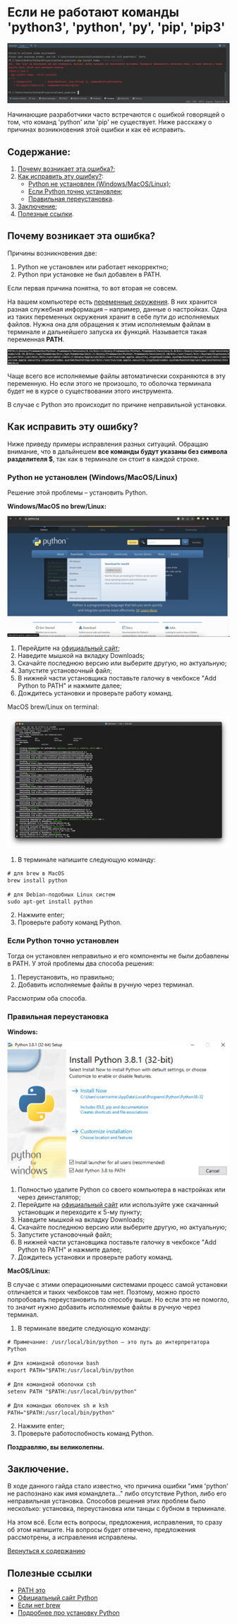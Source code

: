 # Если не работают команды 'python3', 'python', 'py', 'pip', 'pip3'

![example error](img/error_2.png)

Начинающие разработчики часто встречаются с ошибкой говорящей о том, что команд 'python' или 'pip' не существует. Ниже расскажу о причинах возникновения этой ошибки и как её исправить.

## Содержание:

1. [Почему возникает эта ошибка?](https://github.com/kianurivzzz/commandpythonnotfound#%D0%BF%D0%BE%D1%87%D0%B5%D0%BC%D1%83-%D0%B2%D0%BE%D0%B7%D0%BD%D0%B8%D0%BA%D0%B0%D0%B5%D1%82-%D1%8D%D1%82%D0%B0-%D0%BE%D1%88%D0%B8%D0%B1%D0%BA%D0%B0);
2. [Как исправить эту ошибку?](https://github.com/kianurivzzz/commandpythonnotfound#%D0%BA%D0%B0%D0%BA-%D0%B8%D1%81%D0%BF%D1%80%D0%B0%D0%B2%D0%B8%D1%82%D1%8C-%D1%8D%D1%82%D1%83-%D0%BE%D1%88%D0%B8%D0%B1%D0%BA%D1%83):
    * [Python не установлен (Windows/MacOS/Linux)](https://github.com/kianurivzzz/commandpythonnotfound#python-%D0%BD%D0%B5-%D1%83%D1%81%D1%82%D0%B0%D0%BD%D0%BE%D0%B2%D0%BB%D0%B5%D0%BD-windowsmacoslinux);
    * [Если Python точно установлен](https://github.com/kianurivzzz/commandpythonnotfound#%D0%B5%D1%81%D0%BB%D0%B8-python-%D1%82%D0%BE%D1%87%D0%BD%D0%BE-%D1%83%D1%81%D1%82%D0%B0%D0%BD%D0%BE%D0%B2%D0%BB%D0%B5%D0%BD);
    * [Правильная переустановка](https://github.com/kianurivzzz/commandpythonnotfound#%D0%BF%D1%80%D0%B0%D0%B2%D0%B8%D0%BB%D1%8C%D0%BD%D0%B0%D1%8F-%D0%BF%D0%B5%D1%80%D0%B5%D1%83%D1%81%D1%82%D0%B0%D0%BD%D0%BE%D0%B2%D0%BA%D0%B0).
3. [Заключение](https://github.com/kianurivzzz/commandpythonnotfound#%D0%B7%D0%B0%D0%BA%D0%BB%D1%8E%D1%87%D0%B5%D0%BD%D0%B8%D0%B5);
4. [Полезные ссылки](https://github.com/kianurivzzz/commandpythonnotfound#%D0%BF%D0%BE%D0%BB%D0%B5%D0%B7%D0%BD%D1%8B%D0%B5-%D1%81%D1%81%D1%8B%D0%BB%D0%BA%D0%B8).

## Почему возникает эта ошибка?

Причины возникновения две:

1. Python не установлен или работает некорректно;
2. Python при установке не был добавлен в PATH.

Если первая причина понятна, то вот вторая не совсем.

На вашем компьютере есть [переменные окружения](https://ru.wikipedia.org/wiki/%D0%9F%D0%B5%D1%80%D0%B5%D0%BC%D0%B5%D0%BD%D0%BD%D0%B0%D1%8F_%D1%81%D1%80%D0%B5%D0%B4%D1%8B). В них хранится разная служебная информация – например, данные о настройках. Одна из таких переменных окружения хранит в себе пути до исполняемых файлов. Нужна она для обращения к этим исполняемым файлам в терминале и дальнейшего запуска их функций. Называется такая переменная **PATH**.

![PATH](/img/path.png)

Чаще всего все исполняемые файлы автоматически сохраняются в эту переменную. Но если этого не произошло, то оболочка терминала будет не в курсе о существовании этого инструмента.

В случае с Python это происходит по причине неправильной установки.

## Как исправить эту ошибку?

Ниже приведу примеры исправления разных ситуаций. Обращаю внимание, что в дальйнешем **все команды будут указаны без символа разделителя $**, так как в терминале он стоит в каждой строке.

### Python не установлен (Windows/MacOS/Linux)

Решение этой проблемы – установить Python.


**Windows/MacOS no brew/Linux:**


![Python Site](/img/python_site.png)

1. Перейдите на [официальный сайт](https://www.python.org/);
2. Наведите мышкой на вкладку Downloads;
3. Скачайте последнюю версию или выберите другую, но актуальную;
4. Запустите установочный файл;
5. В нижней части установщика поставьте галочку в чекбоксе "Add Python to PATH" и нажмите далее;
6. Дождитесь установки и проверьте работу команд.

MacOS brew/Linux on terminal:

![Terminal](/img/install_py_on_brew.png)

1. В терминале напишите следующую команду:
```
# для brew в MacOS
brew install python

# для Debian-подобных Linux систем
sudo apt-get install python
```
2. Нажмите enter;
3. Проверьте работу команд Python.

### Если Python точно установлен

Тогда он установлен неправильно и его компоненты не были добавлены в PATH. У этой проблемы два способа решения:

1. Переустановить, но правильно;
2. Добавить исполняемые файлы в ручную через терминал.

Рассмотрим оба способа.

### Правильная переустановка

**Windows:**

![Python installer](/img/python_installer.png)

1. Полностью удалите Python со своего компьютера в настройках или через деинсталятор;
2. Перейдите на [официальный сайт](https://www.python.org/) или используйте уже скачанный установщик и переходите к 5-му пункту;
3. Наведите мышкой на вкладку Downloads;
4. Скачайте последнюю версию или выберите другую, но актуальную;
5. Запустите установочный файл;
6. В нижней части установщика поставьте галочку в чекбоксе "Add Python to PATH" и нажмите далее;
7. Дождитесь установки и проверьте работу команд.

**MacOS/Linux:**

В случае с этими операционными системами процесс самой установки отличается и таких чекбоксов там нет. Поэтому, можно просто попробовать переустановить по способу выше. Но если это не помогло, то значит нужно добавить исполняемые файлы в ручную через терминал.

1. В терминале введите следующую команду:
```
# Примечание: /usr/local/bin/python – это путь до интерпретатора Python

# Для командной оболочки bash
export PATH="$PATH:/usr/local/bin/python

# Для командной оболочки csh
setenv PATH "$PATH:/usr/local/bin/python"

# Для командых оболочек sh и ksh
PATH="$PATH:/usr/local/bin/python"
```
2. Нажмите enter;
3. Проверьте работоспобность команд Python.


**Поздравляю, вы великолепны.**

## Заключение.

В ходе данного гайда стало известно, что причина ошибки "имя 'python' не распознано как имя командлета..." либо отсутствие Python, либо его неправильная установка. Способов решения этих проблем было несколько: установка, переустановка или танцы с бубном в терминале.

На этом всё. Если есть вопросы, предложения, исправления, то сразу об этом напишите. На вопросы будет отвечено, предложения рассмотрены, а исправления исправлены.

[Вернуться к содержанию](https://github.com/kianurivzzz/commandpythonnotfound#%D1%81%D0%BE%D0%B4%D0%B5%D1%80%D0%B6%D0%B0%D0%BD%D0%B8%D0%B5)

## Полезные ссылки

* [PATH это](https://ru.wikipedia.org/wiki/%D0%9F%D0%B5%D1%80%D0%B5%D0%BC%D0%B5%D0%BD%D0%BD%D0%B0%D1%8F_%D1%81%D1%80%D0%B5%D0%B4%D1%8B)
* [Официальный сайт Python](https://www.python.org/)
* [Если нет brew](https://brew.sh/index_ru)
* [Подробнее про установку Python](https://proglang.su/python/environment)
